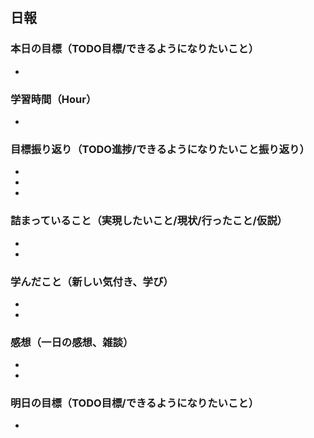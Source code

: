 ## 日報

### 本日の目標（TODO目標/できるようになりたいこと）
- 
### 学習時間（Hour）
- 
### 目標振り返り（TODO進捗/できるようになりたいこと振り返り）
- 
- 
- 
### 詰まっていること（実現したいこと/現状/行ったこと/仮説）
- 
- 
### 学んだこと（新しい気付き、学び）
- 
- 
### 感想（一日の感想、雑談）
- 
- 
### 明日の目標（TODO目標/できるようになりたいこと）
- 